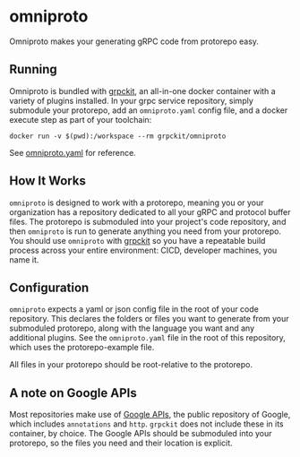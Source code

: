 # omniproto

Omniproto makes your generating gRPC code from protorepo easy.

## Running

Omniproto is bundled with [grpckit](https://github.com/grpckit/grpckit), an all-in-one docker container with a variety of plugins installed. In your grpc service repository, simply
submodule your protorepo, add an `omniproto.yaml` config file,
and a docker execute step as part of your toolchain:

`docker run -v $(pwd):/workspace --rm grpckit/omniproto`

See [omniproto.yaml](omniproto.yaml) for reference.

## How It Works

`omniproto` is designed to work with a protorepo, meaning you or your
organization has a repository dedicated to all your gRPC and protocol
buffer files. The protorepo is submoduled into your project's code
repository, and then `omniproto` is run to generate anything you need
from your protorepo. You should use `omniproto` with [grpckit](https://github.com/grpckit/grpckit)
so you have a repeatable build process across your entire environment:
CICD, developer machines, you name it.

## Configuration

`omniproto` expects a yaml or json config file in the root of your
code repository. This declares the folders or files you want to generate
from your submoduled protorepo, along with the language you want and any additional
plugins. See the `omniproto.yaml` file in the root of this repository, which
uses the protorepo-example file.

All files in your protorepo should be root-relative to the protorepo.

## A note on Google APIs

Most repositories make use of [Google APIs](https://github.com/googleapis/googleapis),
the public repository of Google, which includes `annotations` and `http`. `grpckit`
does not include these in its container, by choice. The Google APIs should be
submoduled into your protorepo, so the files you need and their location is
explicit.
